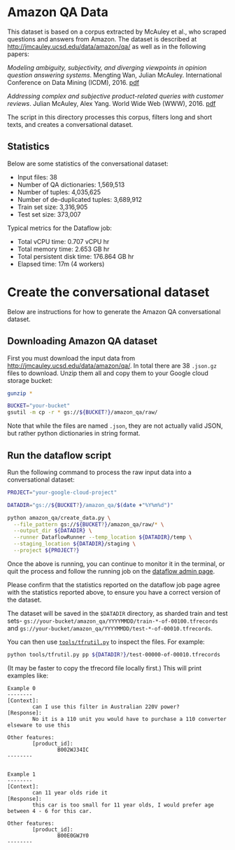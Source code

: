 # Amazon QA Data

This dataset is based on a corpus extracted by McAuley et al., who scraped questions and answers from Amazon. The dataset is described at http://jmcauley.ucsd.edu/data/amazon/qa/ as well as in the following papers:

*Modeling ambiguity, subjectivity, and diverging viewpoints in opinion question answering systems*. Mengting Wan, Julian McAuley. International Conference on Data Mining (ICDM), 2016. [pdf](http://cseweb.ucsd.edu/~jmcauley/pdfs/icdm16c.pdf)

*Addressing complex and subjective product-related queries with customer reviews*. Julian McAuley, Alex Yang. World Wide Web (WWW), 2016. [pdf](http://cseweb.ucsd.edu/~jmcauley/pdfs/www16b.pdf)

The script in this directory processes this corpus, filters long and short texts, and creates a conversational dataset.

## Statistics

Below are some statistics of the conversational dataset:

* Input files: 38
* Number of QA dictionaries: 1,569,513
* Number of tuples: 4,035,625
* Number of de-duplicated tuples: 3,689,912
* Train set size: 3,316,905
* Test set size: 373,007

Typical metrics for the Dataflow job:

* Total vCPU time:  0.707 vCPU hr
* Total memory time: 2.653 GB hr
* Total persistent disk time: 176.864 GB hr
* Elapsed time: 17m (4 workers)

# Create the conversational dataset

Below are instructions for how to generate the Amazon QA conversational dataset.

## Downloading Amazon QA dataset

First you must download the input data from http://jmcauley.ucsd.edu/data/amazon/qa/. In total there are 38 `.json.gz` files to download. Unzip them all and copy them to your Google cloud storage bucket:

```bash
gunzip *

BUCKET="your-bucket"
gsutil -m cp -r * gs://${BUCKET?}/amazon_qa/raw/
```

Note that while the files are named `.json`, they are not actually valid
JSON, but rather python dictionaries in string format.

## Run the dataflow script

Run the following command to process the raw input data into a conversational
dataset:

```bash
PROJECT="your-google-cloud-project"

DATADIR="gs://${BUCKET?}/amazon_qa/$(date +"%Y%m%d")"

python amazon_qa/create_data.py \
  --file_pattern gs://${BUCKET?}/amazon_qa/raw/* \
  --output_dir ${DATADIR} \
  --runner DataflowRunner --temp_location ${DATADIR}/temp \
  --staging_location ${DATADIR}/staging \
  --project ${PROJECT?}
```

Once the above is running, you can continue to monitor it in the terminal, or quit the process and follow the running job on the
[dataflow admin page](https://console.cloud.google.com/dataflow).

Please confirm that the statistics reported on the dataflow job page agree with the statistics reported above, to ensure you have a correct version of the dataset.

The dataset will be saved in the `$DATADIR` directory, as sharded train and test sets- `gs://your-bucket/amazon_qa/YYYYMMDD/train-*-of-00100.tfrecords` and
`gs://your-bucket/amazon_qa/YYYYMMDD/test-*-of-00010.tfrecords`.

You can then use [`tools/tfrutil.py`](/tools/tfrutil.py) to inspect the files. For example:

```bash
python tools/tfrutil.py pp ${DATADIR?}/test-00000-of-00010.tfrecords
```

(It may be faster to copy the tfrecord file locally first.) This will print examples like:

```
Example 0
--------
[Context]:
        can I use this filter in Australian 220V power?
[Response]:
        No it is a 110 unit you would have to purchase a 110 converter elseware to use this

Other features:
        [product_id]:
                B002WJ34IC
--------


Example 1
--------
[Context]:
        can 11 year olds ride it
[Response]:
        this car is too small for 11 year olds, I would prefer age between 4 - 6 for this car.

Other features:
        [product_id]:
                B00E0GWJY0
--------
```
